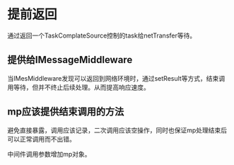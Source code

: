 # 提前返回
通过返回一个TaskComplateSource控制的task给netTransfer等待。

## 提供给IMessageMiddleware

当IMesMiddleware发现可以返回到网络环境时，通过setResult等方式，结束调用等待，但并不终止后续处理。从而提高响应速度。

## mp应该提供结束调用的方法
避免直接暴露，调用应该记录，二次调用应该空操作，同时也保证mp处理结束后可以正常调用而不出错。

中间件调用参数增加mp对象。

## 